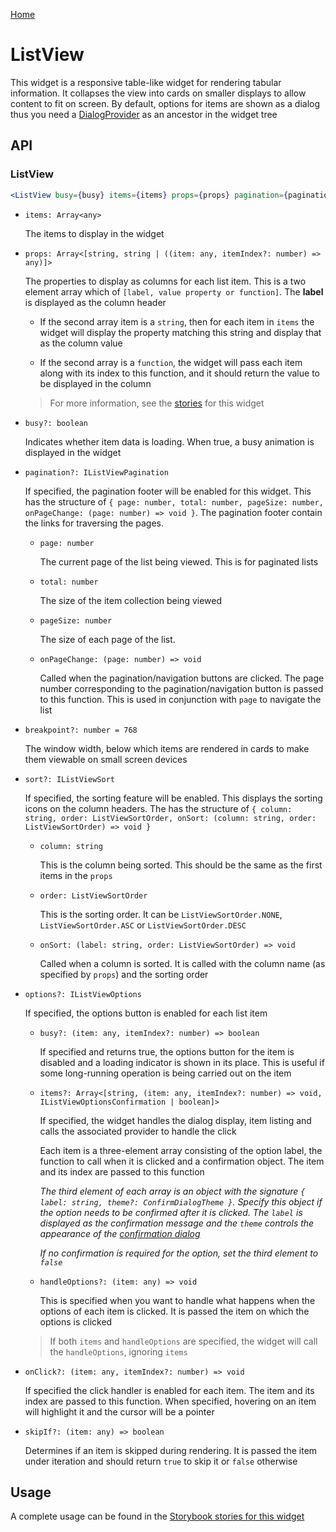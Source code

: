 [Home](../README.md)

# ListView

This widget is a responsive table-like widget for rendering tabular information. It collapses the
view into cards on smaller displays to allow content to fit on screen. By default, options for
items are shown as a dialog thus you need a [DialogProvider](dialog-provider.md) as an ancestor in
the widget tree

## API

### ListView

```jsx
<ListView busy={busy} items={items} props={props} pagination={pagination} sort={sort} options={options} breakpoint={breakpoint} skipIf={skipIf} />
```

-   `items: Array<any>`

    The items to display in the widget

-   `props: Array<[string, string | ((item: any, itemIndex?: number) => any)]>`

    The properties to display as columns for each list item. This is a two element array which
    of `[label, value property or function]`. The **label** is displayed as the column header

    -   If the second array item is a `string`, then for each item in `items` the widget will
        display the property matching this string and display that as the column value

    -   If the second array is a `function`, the widget will pass each item along with its index
        to this function, and it should return the value to be displayed in the column

    > For more information, see the [stories](../src/list/list-view/index.stories.tsx) for this
    > widget

-   `busy?: boolean`

    Indicates whether item data is loading. When true, a busy animation is displayed in the widget

-   `pagination?: IListViewPagination`

    If specified, the pagination footer will be enabled for this widget. This has the structure
    of `{ page: number, total: number, pageSize: number, onPageChange: (page: number) => void }`.
    The pagination footer contain the links for traversing the pages.

    -   `page: number`

        The current page of the list being viewed. This is for paginated lists

    -   `total: number`

        The size of the item collection being viewed

    -   `pageSize: number`

        The size of each page of the list.

    -   `onPageChange: (page: number) => void`

        Called when the pagination/navigation buttons are clicked. The page number corresponding to
        the pagination/navigation button is passed to this function. This is used in conjunction
        with `page` to navigate the list

-   `breakpoint?: number = 768`

    The window width, below which items are rendered in cards to make them viewable on small screen
    devices

-   `sort?: IListViewSort`

    If specified, the sorting feature will be enabled. This displays the sorting icons on the
    column headers. The has the structure of `{ column: string, order: ListViewSortOrder, onSort: (column: string, order: ListViewSortOrder) => void }`

    -   `column: string`

        This is the column being sorted. This should be the same as the first items in the `props`

    -   `order: ListViewSortOrder`

        This is the sorting order. It can be `ListViewSortOrder.NONE`, `ListViewSortOrder.ASC` or
        `ListViewSortOrder.DESC`

    -   `onSort: (label: string, order: ListViewSortOrder) => void`

        Called when a column is sorted. It is called with the column name (as specified by `props`)
        and the sorting order

-   `options?: IListViewOptions`

    If specified, the options button is enabled for each list item

    -   `busy?: (item: any, itemIndex?: number) => boolean`

        If specified and returns true, the options button for the item is disabled and a loading
        indicator is shown in its place. This is useful if some long-running operation is being
        carried out on the item

    -   `items?: Array<[string, (item: any, itemIndex?: number) => void, IListViewOptionsConfirmation | boolean]>`

        If specified, the widget handles the dialog display, item listing and calls the associated
        provider to handle the click

        Each item is a three-element array consisting of the option label, the function to call
        when it is clicked and a confirmation object. The item and its index are passed to this
        function

        _The third element of each array is an object with the signature
        `{ label: string, theme?: ConfirmDialogTheme }`. Specify this object if the option needs to
        be confirmed after it is clicked. The `label` is displayed as the confirmation message and
        the `theme` controls the appearance of the [confirmation dialog](confirm-dialog.md#api)_

        _If no confirmation is required for the option, set the third element to `false`_

    -   `handleOptions?: (item: any) => void`

        This is specified when you want to handle what happens when the options of each item is
        clicked. It is passed the item on which the options is clicked

    > If both `items` and `handleOptions` are specified, the widget will call the `handleOptions`, ignoring `items`

-   `onClick?: (item: any, itemIndex?: number) => void`

    If specified the click handler is enabled for each item. The item and its index are passed to
    this function. When specified, hovering on an item will highlight it and the cursor will be a
    pointer

-   `skipIf?: (item: any) => boolean`

    Determines if an item is skipped during rendering. It is passed the item under iteration and
    should return `true` to skip it or `false` otherwise

## Usage

A complete usage can be found in the [Storybook stories for this widget](../src/list/list-view/index.stories.tsx)
